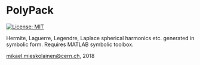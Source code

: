 # PolyPack
[![License: MIT](https://img.shields.io/badge/License-MIT-yellow.svg)](https://opensource.org/licenses/MIT)

Hermite, Laguerre, Legendre, Laplace spherical harmonics etc. generated in symbolic form. Requires MATLAB symbolic toolbox.

mikael.mieskolainen@cern.ch, 2018
